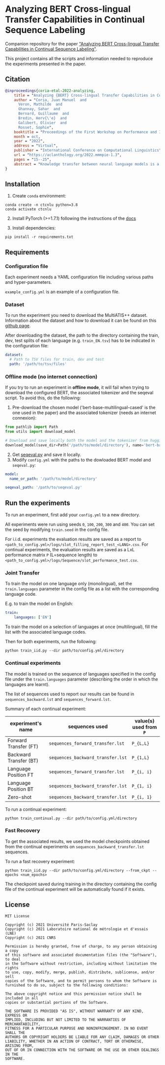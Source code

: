 # Analyzing BERT Cross-lingual Transfer Capabilities in Continual Sequence Labeling

Companion repository for the paper ["Analyzing BERT Cross-lingual Transfer Capabilities in Continual Sequence Labeling"](https://aclanthology.org/2022.mmmpie-1.3.pdf).

This project contains all the scripts and information needed to reproduce the experiments presented in the paper.

## Citation

```bibtex
@inproceedings{coria-etal-2022-analyzing,
    title = "Analyzing {BERT} Cross-lingual Transfer Capabilities in Continual Sequence Labeling",
    author = "Coria, Juan Manuel  and
      Veron, Mathilde  and
      Ghannay, Sahar  and
      Bernard, Guillaume  and
      Bredin, Herv{\'e}  and
      Galibert, Olivier  and
      Rosset, Sophie",
    booktitle = "Proceedings of the First Workshop on Performance and Interpretability Evaluations of Multimodal, Multipurpose, Massive-Scale Models",
    month = oct,
    year = "2022",
    address = "Virtual",
    publisher = "International Conference on Computational Linguistics",
    url = "https://aclanthology.org/2022.mmmpie-1.3",
    pages = "15--25",
    abstract = "Knowledge transfer between neural language models is a widely used technique that has proven to improve performance in a multitude of natural language tasks, in particular with the recent rise of large pre-trained language models like BERT. Similarly, high cross-lingual transfer has been shown to occur in multilingual language models. Hence, it is of great importance to better understand this phenomenon as well as its limits. While most studies about cross-lingual transfer focus on training on independent and identically distributed (i.e. i.i.d.) samples, in this paper we study cross-lingual transfer in a continual learning setting on two sequence labeling tasks: slot-filling and named entity recognition. We investigate this by training multilingual BERT on sequences of 9 languages, one language at a time, on the MultiATIS++ and MultiCoNER corpora. Our first findings are that forward transfer between languages is retained although forgetting is present. Additional experiments show that lost performance can be recovered with as little as a single training epoch even if forgetting was high, which can be explained by a progressive shift of model parameters towards a better multilingual initialization. We also find that commonly used metrics might be insufficient to assess continual learning performance.",
}
```

## Installation

1) Create `conda` environment:

```shell
conda create -n ctcnlu python=3.8
conda activate ctcnlu
```

2) Install PyTorch (>=1.7.1) following the instructions of the [docs](https://pytorch.org/get-started/locally/#start-locally)

3) Install dependencies:
```shell
pip install -r requirements.txt
```

## Requirements

### Configuration file

Each experiment needs a YAML configuration file including various paths and hyper-parameters.

`example_config.yml` is an example of a configuration file.

### Dataset

To run the experiment you need to download the MultiATIS++ dataset.
Information about the dataset and how to download it can be found on this [github page](https://github.com/amazon-research/multiatis).

After downloading the dataset, the path to the directory containing the train, dev, test splits of each language (e.g.
`train_EN.tsv`) has to be indicated in the configuration file:
```yaml
dataset:
  # Path to TSV files for train, dev and test
  path: '/path/to/tsv/files'
```

### Offline mode (no internet connection)

If you try to run an experiment in **offline mode**, it will fail when trying to download the 
configured BERT, the associated tokenizer and the seqeval script.
To avoid this, do the following:
1. Pre-download the chosen model ('bert-base-multilingual-cased' is the one used in the paper) and the associated tokenizer (needs an internet connexion):
```python
from pathlib import Path
from utils import download_model

# Download and save locally both the model and the tokenizer from huggingface.co
download_model(save_dir=Path('/path/to/model/directory'), name='bert-base-multilingual-cased')
```
2. Get [seqeval.py](https://github.com/huggingface/datasets/blob/master/metrics/seqeval/seqeval.py) and save it locally. 
3. Modify `config.yml` with the paths to the dowloaded BERT model and `seqeval.py`:
```yaml
model:
  name_or_path: '/path/to/model/directory'

seqeval_path: '/path/to/seqeval.py'
```


## Run the experiments

To run an experiment, first add your `config.yml` to a new directory.

All experiments were run using seeds `0`, `100`, `200`, `300` and `400`.
You can set the seed by modifying `train.seed` in the config file.

For i.i.d. experiments the evaluation results are saved as a report to 
`<path_to_config.yml>/logs/slot_filling_report_test_<LANG>.csv`.
For continual experiments, the evaluation results are saved as a LxL performance matrix `P` (L=sequence length) to
`<path_to_config.yml>/logs/Sequence/slot_performance_test.csv`.

### Joint Transfer

To train the model on one language only (monolingual), set the `train.languages` parameter in the config file as a list
with the corresponding language code.

E.g. to train the model on English:
```yaml
train:
    languages: ['EN']
```

To train the model on a selection of languages at once (multilingual), fill the list with the associated language codes.

Then for both experiments, run the following:
```shell script
python train_iid.py --dir path/to/config.yml/directory
```

### Continual experiments

The model is trained on the sequence of languages specified in the config file under the `train.languages` parameter 
(describing the order in which the languages are learnt).

The list of sequences used to report our results can be found in `sequences_backward.lst` and 
`sequences_forward.lst`.

Summary of each continual experiment:

| experiment's name       | sequences used                     | value(s) used from `P`  |
| ----------------------- | ---------------------------------- | ----------------------- |
| Forward Transfer (FT)   | `sequences_forward_transfer.lst`   | `P_{L,L}`               |
| Backward Transfer (BT)  | `sequences_backward_transfer.lst`  | `P_{1,L}`               |
| Language Position FT    | `sequences_forward_transfer.lst`   | `P_{i, i}`              |
| Language Position BT    | `sequences_backward_transfer.lst`  | `P_{1, i}`              |
| Zero-shot               | `sequences_backward_transfer.lst`  | `P_{i, 1}`              |

To run a continual experiment:
```shell script
python train_continual.py --dir path/to/config.yml/directory
```


### Fast Recovery

To get the associated results, we used the model checkpoints obtained from the continual experiments on 
`sequences_backward_transfer.lst` sequences.

To run a fast recovery experiment:
```shell script
python train_iid.py --dir path/to/config.yml/directory --from_ckpt --epochs <num_epochs>
```

The checkpoint saved during training in the directory containing the config file of the continual experiment will be 
automatically found if it exists.


## License

```
MIT License

Copyright (c) 2021 Université Paris-Saclay
Copyright (c) 2021 Laboratoire national de métrologie et d'essais (LNE)
Copyright (c) 2021 CNRS

Permission is hereby granted, free of charge, to any person obtaining a copy
of this software and associated documentation files (the "Software"), to deal
in the Software without restriction, including without limitation the rights
to use, copy, modify, merge, publish, distribute, sublicense, and/or sell
copies of the Software, and to permit persons to whom the Software is
furnished to do so, subject to the following conditions:

The above copyright notice and this permission notice shall be included in all
copies or substantial portions of the Software.

THE SOFTWARE IS PROVIDED "AS IS", WITHOUT WARRANTY OF ANY KIND, EXPRESS OR
IMPLIED, INCLUDING BUT NOT LIMITED TO THE WARRANTIES OF MERCHANTABILITY,
FITNESS FOR A PARTICULAR PURPOSE AND NONINFRINGEMENT. IN NO EVENT SHALL THE
AUTHORS OR COPYRIGHT HOLDERS BE LIABLE FOR ANY CLAIM, DAMAGES OR OTHER
LIABILITY, WHETHER IN AN ACTION OF CONTRACT, TORT OR OTHERWISE, ARISING FROM,
OUT OF OR IN CONNECTION WITH THE SOFTWARE OR THE USE OR OTHER DEALINGS IN THE
SOFTWARE.
```
